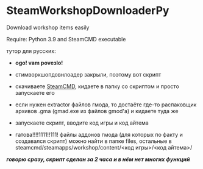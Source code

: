 # SteamWorkshopDownloaderPy
Download workshop items easily

Require: Python 3.9 and SteamCMD executable

тутор для русских:
* **ogo! vam poveзlo!**
  
* стимворкшопдовнлоадер закрыли, поэтому вот скрипт
* скачиваете [SteamCMD](https://steamcdn-a.akamaihd.net/client/installer/steamcmd.zip), кидаете в папку со скриптом и просто запускаете его
* если нужен extractor файлов гмода, то достаёте где-то распаковщик архивов .gma (gmad.exe из файлов gmod'а) и кидаете туда же
* запускаете скрипт, вводите код игры и код айтема
* гатова!!!!1111!!111! файлы аддонов гмода (для которых по факту и создавался скрипт) можно найти в папке files, остальные в steamcmd/steamapps/workshop/content/<код игры>/<код айтема>/
  
***говорю сразу, скрипт сделан за 2 часа и в нём нет многих функций***
